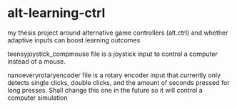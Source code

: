 # alt-learning-ctrl
my thesis project around alternative game controllers (alt.ctrl) and whether adaptive inputs can boost learning outcomes

teensyjoystick_compmouse file is a joystick input to control a computer instead of a mouse.

nanoeveryrotaryencoder file is a rotary encoder input that currently only detects single clicks, double clicks, and the amount of seconds pressed for long presses. Shall change this one in the future so it will control a computer simulation
